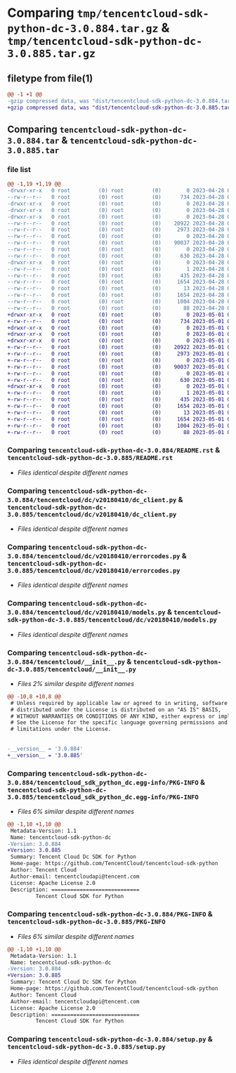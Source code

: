 # Comparing `tmp/tencentcloud-sdk-python-dc-3.0.884.tar.gz` & `tmp/tencentcloud-sdk-python-dc-3.0.885.tar.gz`

## filetype from file(1)

```diff
@@ -1 +1 @@
-gzip compressed data, was "dist/tencentcloud-sdk-python-dc-3.0.884.tar", last modified: Fri Apr 28 02:14:23 2023, max compression
+gzip compressed data, was "dist/tencentcloud-sdk-python-dc-3.0.885.tar", last modified: Mon May  1 00:34:57 2023, max compression
```

## Comparing `tencentcloud-sdk-python-dc-3.0.884.tar` & `tencentcloud-sdk-python-dc-3.0.885.tar`

### file list

```diff
@@ -1,19 +1,19 @@
-drwxr-xr-x   0 root         (0) root         (0)        0 2023-04-28 02:14:23.000000 tencentcloud-sdk-python-dc-3.0.884/
--rw-r--r--   0 root         (0) root         (0)      734 2023-04-28 02:14:23.000000 tencentcloud-sdk-python-dc-3.0.884/README.rst
-drwxr-xr-x   0 root         (0) root         (0)        0 2023-04-28 02:14:23.000000 tencentcloud-sdk-python-dc-3.0.884/tencentcloud/
-drwxr-xr-x   0 root         (0) root         (0)        0 2023-04-28 02:14:23.000000 tencentcloud-sdk-python-dc-3.0.884/tencentcloud/dc/
-drwxr-xr-x   0 root         (0) root         (0)        0 2023-04-28 02:14:23.000000 tencentcloud-sdk-python-dc-3.0.884/tencentcloud/dc/v20180410/
--rw-r--r--   0 root         (0) root         (0)    20922 2023-04-28 02:14:23.000000 tencentcloud-sdk-python-dc-3.0.884/tencentcloud/dc/v20180410/dc_client.py
--rw-r--r--   0 root         (0) root         (0)     2973 2023-04-28 02:14:23.000000 tencentcloud-sdk-python-dc-3.0.884/tencentcloud/dc/v20180410/errorcodes.py
--rw-r--r--   0 root         (0) root         (0)        0 2023-04-28 02:14:23.000000 tencentcloud-sdk-python-dc-3.0.884/tencentcloud/dc/v20180410/__init__.py
--rw-r--r--   0 root         (0) root         (0)    90037 2023-04-28 02:14:23.000000 tencentcloud-sdk-python-dc-3.0.884/tencentcloud/dc/v20180410/models.py
--rw-r--r--   0 root         (0) root         (0)        0 2023-04-28 02:14:23.000000 tencentcloud-sdk-python-dc-3.0.884/tencentcloud/dc/__init__.py
--rw-r--r--   0 root         (0) root         (0)      630 2023-04-28 02:14:23.000000 tencentcloud-sdk-python-dc-3.0.884/tencentcloud/__init__.py
-drwxr-xr-x   0 root         (0) root         (0)        0 2023-04-28 02:14:23.000000 tencentcloud-sdk-python-dc-3.0.884/tencentcloud_sdk_python_dc.egg-info/
--rw-r--r--   0 root         (0) root         (0)        1 2023-04-28 02:14:23.000000 tencentcloud-sdk-python-dc-3.0.884/tencentcloud_sdk_python_dc.egg-info/dependency_links.txt
--rw-r--r--   0 root         (0) root         (0)      435 2023-04-28 02:14:23.000000 tencentcloud-sdk-python-dc-3.0.884/tencentcloud_sdk_python_dc.egg-info/SOURCES.txt
--rw-r--r--   0 root         (0) root         (0)     1654 2023-04-28 02:14:23.000000 tencentcloud-sdk-python-dc-3.0.884/tencentcloud_sdk_python_dc.egg-info/PKG-INFO
--rw-r--r--   0 root         (0) root         (0)       13 2023-04-28 02:14:23.000000 tencentcloud-sdk-python-dc-3.0.884/tencentcloud_sdk_python_dc.egg-info/top_level.txt
--rw-r--r--   0 root         (0) root         (0)     1654 2023-04-28 02:14:23.000000 tencentcloud-sdk-python-dc-3.0.884/PKG-INFO
--rw-r--r--   0 root         (0) root         (0)     1004 2023-04-28 02:14:23.000000 tencentcloud-sdk-python-dc-3.0.884/setup.py
--rw-r--r--   0 root         (0) root         (0)       88 2023-04-28 02:14:23.000000 tencentcloud-sdk-python-dc-3.0.884/setup.cfg
+drwxr-xr-x   0 root         (0) root         (0)        0 2023-05-01 00:34:57.000000 tencentcloud-sdk-python-dc-3.0.885/
+-rw-r--r--   0 root         (0) root         (0)      734 2023-05-01 00:34:57.000000 tencentcloud-sdk-python-dc-3.0.885/README.rst
+drwxr-xr-x   0 root         (0) root         (0)        0 2023-05-01 00:34:57.000000 tencentcloud-sdk-python-dc-3.0.885/tencentcloud/
+drwxr-xr-x   0 root         (0) root         (0)        0 2023-05-01 00:34:57.000000 tencentcloud-sdk-python-dc-3.0.885/tencentcloud/dc/
+drwxr-xr-x   0 root         (0) root         (0)        0 2023-05-01 00:34:57.000000 tencentcloud-sdk-python-dc-3.0.885/tencentcloud/dc/v20180410/
+-rw-r--r--   0 root         (0) root         (0)    20922 2023-05-01 00:34:57.000000 tencentcloud-sdk-python-dc-3.0.885/tencentcloud/dc/v20180410/dc_client.py
+-rw-r--r--   0 root         (0) root         (0)     2973 2023-05-01 00:34:57.000000 tencentcloud-sdk-python-dc-3.0.885/tencentcloud/dc/v20180410/errorcodes.py
+-rw-r--r--   0 root         (0) root         (0)        0 2023-05-01 00:34:57.000000 tencentcloud-sdk-python-dc-3.0.885/tencentcloud/dc/v20180410/__init__.py
+-rw-r--r--   0 root         (0) root         (0)    90037 2023-05-01 00:34:57.000000 tencentcloud-sdk-python-dc-3.0.885/tencentcloud/dc/v20180410/models.py
+-rw-r--r--   0 root         (0) root         (0)        0 2023-05-01 00:34:57.000000 tencentcloud-sdk-python-dc-3.0.885/tencentcloud/dc/__init__.py
+-rw-r--r--   0 root         (0) root         (0)      630 2023-05-01 00:34:57.000000 tencentcloud-sdk-python-dc-3.0.885/tencentcloud/__init__.py
+drwxr-xr-x   0 root         (0) root         (0)        0 2023-05-01 00:34:57.000000 tencentcloud-sdk-python-dc-3.0.885/tencentcloud_sdk_python_dc.egg-info/
+-rw-r--r--   0 root         (0) root         (0)        1 2023-05-01 00:34:57.000000 tencentcloud-sdk-python-dc-3.0.885/tencentcloud_sdk_python_dc.egg-info/dependency_links.txt
+-rw-r--r--   0 root         (0) root         (0)      435 2023-05-01 00:34:57.000000 tencentcloud-sdk-python-dc-3.0.885/tencentcloud_sdk_python_dc.egg-info/SOURCES.txt
+-rw-r--r--   0 root         (0) root         (0)     1654 2023-05-01 00:34:57.000000 tencentcloud-sdk-python-dc-3.0.885/tencentcloud_sdk_python_dc.egg-info/PKG-INFO
+-rw-r--r--   0 root         (0) root         (0)       13 2023-05-01 00:34:57.000000 tencentcloud-sdk-python-dc-3.0.885/tencentcloud_sdk_python_dc.egg-info/top_level.txt
+-rw-r--r--   0 root         (0) root         (0)     1654 2023-05-01 00:34:57.000000 tencentcloud-sdk-python-dc-3.0.885/PKG-INFO
+-rw-r--r--   0 root         (0) root         (0)     1004 2023-05-01 00:34:57.000000 tencentcloud-sdk-python-dc-3.0.885/setup.py
+-rw-r--r--   0 root         (0) root         (0)       88 2023-05-01 00:34:57.000000 tencentcloud-sdk-python-dc-3.0.885/setup.cfg
```

### Comparing `tencentcloud-sdk-python-dc-3.0.884/README.rst` & `tencentcloud-sdk-python-dc-3.0.885/README.rst`

 * *Files identical despite different names*

### Comparing `tencentcloud-sdk-python-dc-3.0.884/tencentcloud/dc/v20180410/dc_client.py` & `tencentcloud-sdk-python-dc-3.0.885/tencentcloud/dc/v20180410/dc_client.py`

 * *Files identical despite different names*

### Comparing `tencentcloud-sdk-python-dc-3.0.884/tencentcloud/dc/v20180410/errorcodes.py` & `tencentcloud-sdk-python-dc-3.0.885/tencentcloud/dc/v20180410/errorcodes.py`

 * *Files identical despite different names*

### Comparing `tencentcloud-sdk-python-dc-3.0.884/tencentcloud/dc/v20180410/models.py` & `tencentcloud-sdk-python-dc-3.0.885/tencentcloud/dc/v20180410/models.py`

 * *Files identical despite different names*

### Comparing `tencentcloud-sdk-python-dc-3.0.884/tencentcloud/__init__.py` & `tencentcloud-sdk-python-dc-3.0.885/tencentcloud/__init__.py`

 * *Files 2% similar despite different names*

```diff
@@ -10,8 +10,8 @@
 # Unless required by applicable law or agreed to in writing, software
 # distributed under the License is distributed on an "AS IS" BASIS,
 # WITHOUT WARRANTIES OR CONDITIONS OF ANY KIND, either express or implied.
 # See the License for the specific language governing permissions and
 # limitations under the License.
 
 
-__version__ = '3.0.884'
+__version__ = '3.0.885'
```

### Comparing `tencentcloud-sdk-python-dc-3.0.884/tencentcloud_sdk_python_dc.egg-info/PKG-INFO` & `tencentcloud-sdk-python-dc-3.0.885/tencentcloud_sdk_python_dc.egg-info/PKG-INFO`

 * *Files 6% similar despite different names*

```diff
@@ -1,10 +1,10 @@
 Metadata-Version: 1.1
 Name: tencentcloud-sdk-python-dc
-Version: 3.0.884
+Version: 3.0.885
 Summary: Tencent Cloud Dc SDK for Python
 Home-page: https://github.com/TencentCloud/tencentcloud-sdk-python
 Author: Tencent Cloud
 Author-email: tencentcloudapi@tencent.com
 License: Apache License 2.0
 Description: ============================
         Tencent Cloud SDK for Python
```

### Comparing `tencentcloud-sdk-python-dc-3.0.884/PKG-INFO` & `tencentcloud-sdk-python-dc-3.0.885/PKG-INFO`

 * *Files 6% similar despite different names*

```diff
@@ -1,10 +1,10 @@
 Metadata-Version: 1.1
 Name: tencentcloud-sdk-python-dc
-Version: 3.0.884
+Version: 3.0.885
 Summary: Tencent Cloud Dc SDK for Python
 Home-page: https://github.com/TencentCloud/tencentcloud-sdk-python
 Author: Tencent Cloud
 Author-email: tencentcloudapi@tencent.com
 License: Apache License 2.0
 Description: ============================
         Tencent Cloud SDK for Python
```

### Comparing `tencentcloud-sdk-python-dc-3.0.884/setup.py` & `tencentcloud-sdk-python-dc-3.0.885/setup.py`

 * *Files identical despite different names*

